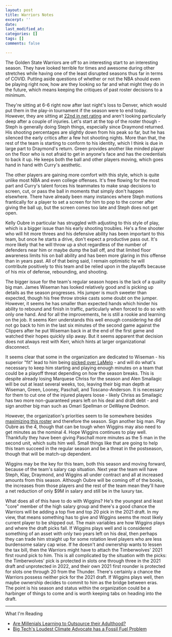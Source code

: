 ```yaml
---
layout: post
title: Warriors Notes
excerpt: ''
date: 
last_modified_at: 
categories: []
tags: []
comments: false

---
```

The Golden State Warriors are off to an interesting start to an interesting season. They have looked terrible for times and awesome during other stretches while having one of the least disrupted seasons thus far in terms of COVID. Putting aside questions of whether or not the NBA should even be playing right now, how are they looking so far and what might they do in the future, which means keeping the critiques of past roster decisions to a minimum.

They're sitting at 6-6 right now after last night's loss to Denver, which would put them in the play-in tournament if the season were to end today. However, they are sitting at [22nd in net rating](https://www.nba.com/stats/teams/advanced/?sort=NET_RATING&dir=-1) and aren't looking particularly deep after a couple of injuries. Let's start at the top of the roster though - Steph is generally doing Steph things, especially since Draymond returned. His shooting percentages are slightly down from his peak so far, but he has silenced the early critics after a few hot shooting nights. More than that, the rest of the team is starting to conform to his identity, which I think is due in large part to Draymond's return. Green provides another like minded player on the floor who is not afraid to get in anyone's face and has the credentials to back it up. He keeps both the ball and other players moving, which goes hand in hand with Curry's aesthetic.

The other players are gaining more comfort with this style, which is quite unlike most NBA and even college offenses. It's free flowing for the most part and Curry's talent forces his teammates to make snap decisions to screen, cut, or pass the ball in moments that simply don't happen elsewhere. There have already been many instances where Steph motions frantically for a player to set a screen for him to pop to the corner after giving the ball up, but the screen comes too late and Steph does not get open.

Kelly Oubre in particular has struggled with adjusting to this style of play, which is a bigger issue than his early shooting troubles. He's a fine shooter who will hit more threes and his defensive ability has been important to this team, but once he starts a drive, don't expect a productive pass out. It's more likely that he will throw up a shot regardless of the number of defenders near him or maybe dump the ball off, and that limited floor awareness limits his on ball ability and has been more glaring in this offense than in years past. All of that being said, I remain optimistic he will contribute positively to this team and be relied upon in the playoffs because of his mix of defense, rebounding, and shooting.

The bigger issue for the team's regular season hopes is the lack of a quality big man. James Wiseman has looked relatively good and is picking up details as the season progresses. His jumper is much sweeter than expected, though his free throw stroke casts some doubt on the jumper. However, it seems he has smaller than expected hands which hinder his ability to rebound and finish in traffic, particularly when forced to do so with only one hand. And for all the improvements, he is still a rookie and learning on the job. It seems Kerr understands this well enough considering he did not go back to him in the last six minutes of the second game against the Clippers after he put Wiseman back in at the end of the first game and watched their hopes quickly slip away. But it seems apparent that decision does not always rest with Kerr, which hints at larger organizational disconnect.

It seems clear that some in the organization are dedicated to Wiseman - his superior "fit" lead to him being [picked over LaMelo](https://basketball.realgm.com/wiretap/261189/Warriors-Viewed-LaMelo-Ball-As-More-Talented-James-Wiseman-As-Better-Fit) - and will do what's necessary to keep him starting and playing enough minutes on a team that could be a playoff threat depending on how the season breaks. This is despite already losing Marquese Chriss for the season and Alen Smailagic will be out at least several weeks, too, leaving their big man depth at Wiseman, Green, Looney, Paschall, and Toscano-Anderson. It is necessary for them to cut one of the injured players loose - likely Chriss as Smailagic has two more non-guaranteed years left on his deal and draft debt - and sign another big man such as Omari Spellman or DeWayne Dedmon.

However, the organization's priorities seem to lie somewhere besides [maximizing this roster](https://twitter.com/samesfandiari/status/1350486336856154115) and therefore the season. Sign another big man. Play Oubre as the 4, though that can be tough when Wiggins may also need to get minutes as the nominal 4. Hope Wiggins continues to play well. Thankfully they have been giving Paschall more minutes as the 5 man in the second unit, which suits him well. Small things like that are going to help this team succeed in the regular season and be a threat in the postseason, though that will be match-up dependent.

Wiggins may be the key for this team, both this season and moving forward, because of the team's salary cap situation. Next year the team will have Steph, Klay, Draymond, and Wiggins all under contract and all at increased amounts from this season. Although Oubre will be coming off of the books, the increases from those players and the rest of the team mean they'll have a net reduction of only $9M in salary and still be in the luxury tax. 

What does all of this have to do with Wiggins? He's the youngest and least "core" member of the high salary group and there's a good chance the Warriors will be adding a top five and top 20 pick in the 2021 draft. In my view, that means something has to give and Wiggins seems the most likely current player to be shipped out. The main variables are how Wiggins plays and where the draft picks fall. If Wiggins plays well and is considered something of an asset with only two years left on his deal, then perhaps they can trade him straight up for some rotation level players who are less burdensome salary cap wise. If he doesn't and ownership wants to lessen the tax bill, then the Warriors might have to attach the Timberwolves' 2021 first round pick to him. This is all complicated by the situation with the picks: the Timberwolves' pick is protected in slots one through three in the 2021 draft and unprotected in 2022, and their own 2021 first rounder is protected for slots one through 20 from the Thunder. There's certainly a chance the Warriors possess neither pick for the 2021 draft. If Wiggins plays well, then maybe ownership decides to commit to him as the bridge between eras. The point is his season and status within the organization could be a harbinger of things to come and is worth keeping tabs on heading into the draft.

***

What I'm Reading

* [Are Millenials Learning to Outsource their Adulthood?](https://www.thecut.com/2019/04/are-millennials-learning-to-outsource-their-adulthood.html)
* [Big Tech's Loudest Climate Advocate has a Fossil Fuel Problem](https://heated.world/p/big-techs-loudest-climate-advocate)